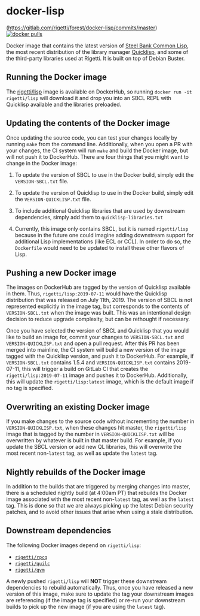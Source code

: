docker-lisp
===========

(https://gitlab.com/rigetti/forest/docker-lisp/commits/master)
[![docker pulls](https://img.shields.io/docker/pulls/rigetti/lisp.svg)](https://hub.docker.com/r/rigetti/lisp)

Docker image that contains the latest version of [Steel Bank Common Lisp](http://www.sbcl.org/),
the most recent distribution of the library manager [Quicklisp](https://www.quicklisp.org/beta/),
and some of the third-party libraries used at Rigetti. It is built on top of Debian Buster.

Running the Docker image
------------------------

The [rigetti/lisp](https://hub.docker.com/r/rigetti/lisp) image is available on DockerHub,
so running `docker run -it rigetti/lisp` will download it and drop you into an SBCL REPL
with Quicklisp available and the libraries preloaded.

Updating the contents of the Docker image
-----------------------------------------

Once updating the source code, you can test your changes locally by running `make`
from the command line. Additionally, when you open a PR with your changes, the CI system
will run `make` and build the Docker image, but will not push it to DockerHub. There are
four things that you might want to change in the Docker image:

1. To update the version of SBCL to use in the Docker build,
simply edit the `VERSION-SBCL.txt` file.

2. To update the version of Quicklisp to use in the Docker build,
simply edit the `VERSION-QUICKLISP.txt` file.

3. To include additional Quicklisp libraries that are used by downstream dependencies,
simply add them to `quicklisp-libraries.txt`

4. Currently, this image only contains SBCL, but it is named `rigetti/lisp` because in the
future one could imagine adding downstream support for additional Lisp implementations
(like ECL or CCL). In order to do so, the `Dockerfile` would need to be updated to install
these other flavors of Lisp.

Pushing a new Docker image
--------------------------

The images on DockerHub are tagged by the version of Quicklisp available in them. Thus,
`rigetti/lisp:2019-07-11` would have the Quicklisp distribution that was released on
July 11th, 2019. The version of SBCL is not represented explicitly in the image tag,
but corresponds to the contents of `VERSION-SBCL.txt` when the image was built. This was
an intentional design decision to reduce upgrade complexity, but can be rethought if necessary.

Once you have selected the version of SBCL and Quicklisp that you would like to build an image for,
commit your changes to `VERSION-SBCL.txt` and `VERSION-QUICKLISP.txt` and open a pull request.
After this PR has been merged into mainline, the CI system will build a new version of the image
tagged with the Quicklisp version, and push it to DockerHub. For example, if `VERSION-SBCL.txt`
contains 1.5.4 and `VERSION-QUICKLISP.txt` contains 2019-07-11, this will trigger a build on
GitLab CI that creates the `rigetti/lisp:2019-07-11` image and pushes it to DockerHub.
Additionally, this will update the `rigetti/lisp:latest` image, which is the default image
if no tag is specified.

Overwriting an existing Docker image
------------------------------------

If you make changes to the source code without incrementing the number in `VERSION-QUICKLISP.txt`,
when these changes hit master, the `rigetti/lisp` image that is tagged by the number in
`VERSION-QUICKLISP.txt` will be overwritten by whatever is built in that master build.
For example, if you update the SBCL version or add new QL libraries, this will overwrite
the most recent non-`latest` tag, as well as update the `latest` tag.

Nightly rebuilds of the Docker image
------------------------------------

In addition to the builds that are triggered by merging changes into master, there is a
scheduled nightly build (at 4:00am PT) that rebuilds the Docker image associated with
the most recent non-`latest` tag, as well as the `latest` tag. This is done so that we
are always picking up the latest Debian security patches, and to avoid other issues that
arise when using a stale distribution.


Downstream dependencies
-----------------------

The following Docker images depend on `rigetti/lisp`:

- [`rigetti/rpcq`](https://hub.docker.com/r/rigetti/rpcq)
- [`rigetti/quilc`](https://hub.docker.com/r/rigetti/quilc)
- [`rigetti/qvm`](https://hub.docker.com/r/rigetti/qvm)

A newly pushed `rigetti/lisp` will **NOT** trigger these downstream dependencies
to rebuild automatically. Thus, once you have released a new version of this image, make
sure to update the tag your downstream images are referencing (if the image tag is specified)
or re-run your downstream builds to pick up the new image (if you are using the `latest` tag).
